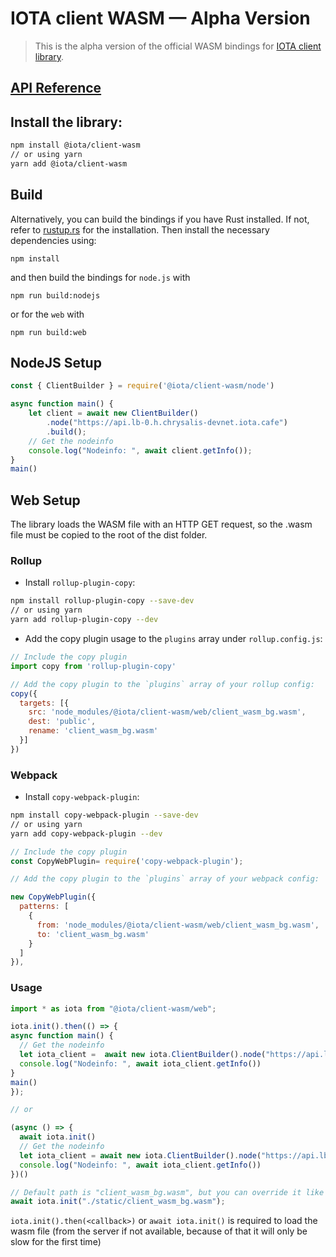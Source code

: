 # IOTA client WASM — Alpha Version

> This is the alpha version of the official WASM bindings for [IOTA client library](https://github.com/iotaledger/iota.rs).

## [API Reference](docs/api-reference.md)

## Install the library:

```bash
npm install @iota/client-wasm
// or using yarn
yarn add @iota/client-wasm
```

## Build

Alternatively, you can build the bindings if you have Rust installed. If not, refer to [rustup.rs](https://rustup.rs) for the installation. Then install the necessary dependencies using:

```npm install```

and then build the bindings for `node.js` with

```npm run build:nodejs```

or for the `web` with

```npm run build:web```

## NodeJS Setup

```js
const { ClientBuilder } = require('@iota/client-wasm/node')

async function main() {
    let client = await new ClientBuilder()
        .node("https://api.lb-0.h.chrysalis-devnet.iota.cafe")
        .build();
    // Get the nodeinfo
    console.log("Nodeinfo: ", await client.getInfo());
}
main()
```

## Web Setup

The library loads the WASM file with an HTTP GET request, so the .wasm file must be copied to the root of the dist folder.

### Rollup

- Install `rollup-plugin-copy`:

```bash
npm install rollup-plugin-copy --save-dev
// or using yarn
yarn add rollup-plugin-copy --dev
```

- Add the copy plugin usage to the `plugins` array under `rollup.config.js`:

```js
// Include the copy plugin
import copy from 'rollup-plugin-copy'

// Add the copy plugin to the `plugins` array of your rollup config:
copy({
  targets: [{
    src: 'node_modules/@iota/client-wasm/web/client_wasm_bg.wasm',
    dest: 'public',
    rename: 'client_wasm_bg.wasm'
  }]
})
```

### Webpack

- Install `copy-webpack-plugin`:

```bash
npm install copy-webpack-plugin --save-dev
// or using yarn
yarn add copy-webpack-plugin --dev
```

```js
// Include the copy plugin
const CopyWebPlugin= require('copy-webpack-plugin');

// Add the copy plugin to the `plugins` array of your webpack config:

new CopyWebPlugin({
  patterns: [
    {
      from: 'node_modules/@iota/client-wasm/web/client_wasm_bg.wasm',
      to: 'client_wasm_bg.wasm'
    }
  ]
}),
```

### Usage

```js
import * as iota from "@iota/client-wasm/web";

iota.init().then(() => {
async function main() {
  // Get the nodeinfo
  let iota_client =  await new iota.ClientBuilder().node("https://api.lb-0.h.chrysalis-devnet.iota.cafe/").build();
  console.log("Nodeinfo: ", await iota_client.getInfo())
}
main()
});

// or

(async () => {
  await iota.init()
  // Get the nodeinfo
  let iota_client = await new iota.ClientBuilder().node("https://api.lb-0.h.chrysalis-devnet.iota.cafe/").build();
  console.log("Nodeinfo: ", await iota_client.getInfo())
})()

// Default path is "client_wasm_bg.wasm", but you can override it like this
await iota.init("./static/client_wasm_bg.wasm");
```

`iota.init().then(<callback>)` or `await iota.init()` is required to load the wasm file (from the server if not available, because of that it will only be slow for the first time)
